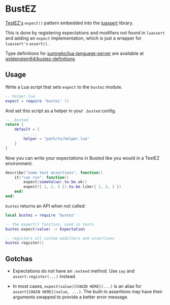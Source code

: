 # BustEZ

[TestEZ's](https://github.com/Roblox/testez) `expect()` pattern embedded into the [luassert](https://github.com/lunarmodules/luassert) library.

This is done by registering expectations and modifiers not found in `luassert` and adding an `expect` implementation, which is just a wrapper for `luassert's` `assert()`.

Type definitions for [sumneko/lua-language-server](https://github.com/sumneko/lua-language-server) are available at [goldenstein64/bustez-definitions](https://github.com/goldenstein64/bustez-definitions)

## Usage

Write a Lua script that sets `expect` to the `bustez` module.

```lua
-- helper.lua
expect = require 'bustez' ()
```

And set this script as a helper in your `.busted` config.

```lua
-- .busted
return {
	default = {
		-- ...
		helper = "path/to/helper.lua"
	}
}
```

Now you can write your expectations in Busted like you would in a TestEZ environment.

```lua
describe("some test assertions", function()
	it("can run", function()
		expect(someValue).to.be.ok()
		expect({ 1, 2, 3 }).to.be.like({ 1, 2, 3 })
	end)
end)
```

`bustez` returns an API when not called:

```lua
local bustez = require 'bustez'

-- the expect() function, used in tests
bustez.expect(value) -> Expectation

-- registers all custom modifiers and assertions
bustez.register()
```

## Gotchas

* Expectations do not have an `:extend` method. Use `say` and `assert:register(...)` instead.

* In most cases, `expect(value)[CHAIN HERE](...)` is an alias for `assert[CHAIN HERE](value, ...)`. The built-in assertions may have their arguments swapped to provide a better error message.